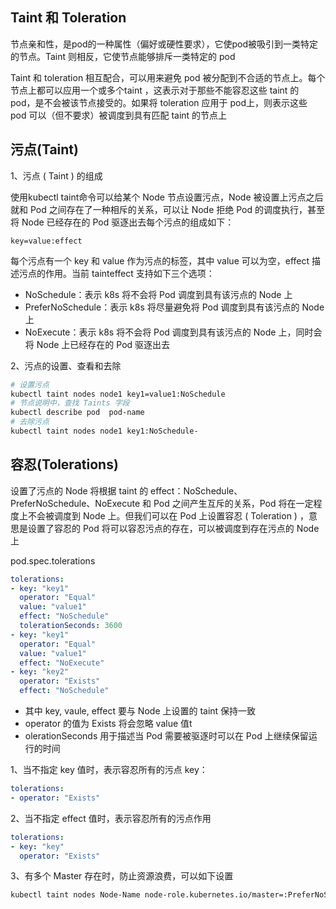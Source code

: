 ## Taint 和 Toleration

节点亲和性，是pod的一种属性（偏好或硬性要求），它使pod被吸引到一类特定的节点。Taint 则相反，它使节点能够排斥一类特定的 pod

Taint 和 toleration 相互配合，可以用来避免 pod 被分配到不合适的节点上。每个节点上都可以应用一个或多个taint ，这表示对于那些不能容忍这些 taint 的 pod，是不会被该节点接受的。如果将 toleration 应用于 pod上，则表示这些 pod 可以（但不要求）被调度到具有匹配 taint 的节点上

## 污点(Taint)

1、污点 ( Taint ) 的组成

使用kubectl taint命令可以给某个 Node 节点设置污点，Node 被设置上污点之后就和 Pod 之间存在了一种相斥的关系，可以让 Node 拒绝 Pod 的调度执行，甚至将 Node 已经存在的 Pod 驱逐出去每个污点的组成如下：

```
key=value:effect
```

每个污点有一个 key 和 value 作为污点的标签，其中 value 可以为空，effect 描述污点的作用。当前 tainteffect 支持如下三个选项：

- NoSchedule：表示 k8s 将不会将 Pod 调度到具有该污点的 Node 上
- PreferNoSchedule：表示 k8s 将尽量避免将 Pod 调度到具有该污点的 Node 上
- NoExecute：表示 k8s 将不会将 Pod 调度到具有该污点的 Node 上，同时会将 Node 上已经存在的 Pod 驱逐出去

2、污点的设置、查看和去除

```bash
# 设置污点
kubectl taint nodes node1 key1=value1:NoSchedule
# 节点说明中，查找 Taints 字段
kubectl describe pod  pod-name  
# 去除污点
kubectl taint nodes node1 key1:NoSchedule-
```

## 容忍(Tolerations)

设置了污点的 Node 将根据 taint 的 effect：NoSchedule、PreferNoSchedule、NoExecute 和 Pod 之间产生互斥的关系，Pod 将在一定程度上不会被调度到 Node 上。但我们可以在 Pod 上设置容忍 ( Toleration ) ，意思是设置了容忍的 Pod 将可以容忍污点的存在，可以被调度到存在污点的 Node 上

pod.spec.tolerations

```yaml
tolerations:
- key: "key1"  
  operator: "Equal"  
  value: "value1"  
  effect: "NoSchedule"  
  tolerationSeconds: 3600
- key: "key1"  
  operator: "Equal"  
  value: "value1"  
  effect: "NoExecute"
- key: "key2"  
  operator: "Exists"  
  effect: "NoSchedule"
```

- 其中 key, vaule, effect 要与 Node 上设置的 taint 保持一致
- operator 的值为 Exists 将会忽略 value 值t
- olerationSeconds 用于描述当 Pod 需要被驱逐时可以在 Pod 上继续保留运行的时间

1、当不指定 key 值时，表示容忍所有的污点 key：

```yaml
tolerations:
- operator: "Exists"
```

2、当不指定 effect 值时，表示容忍所有的污点作用

```yaml
tolerations:
- key: "key"   
  operator: "Exists"
```

3、有多个 Master 存在时，防止资源浪费，可以如下设置

```bash
kubectl taint nodes Node-Name node-role.kubernetes.io/master=:PreferNoSchedule
```

